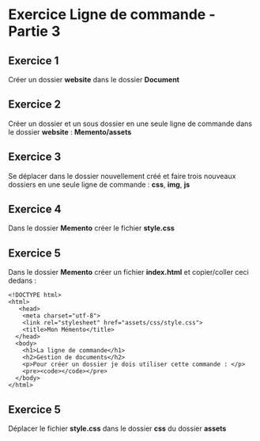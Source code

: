 # Exercice Ligne de commande - Partie 3

## Exercice 1
Créer un dossier **website** dans le dossier **Document**

## Exercice 2
Créer un dossier et un sous dossier en une seule ligne de commande dans le dossier **website** : **Memento/assets**

## Exercice 3
Se déplacer dans le dossier nouvellement créé et faire trois nouveaux dossiers en une seule ligne de commande :  **css**, **img**, **js**

## Exercice 4
Dans le dossier **Memento** créer le fichier **style.css**

## Exercice 5
Dans le dossier **Memento** créer un fichier **index.html** et copier/coller ceci dedans :



    <!DOCTYPE html>
    <html>
       <head>
        <meta charset="utf-8">
        <link rel="stylesheet" href="assets/css/style.css">
        <title>Mon Mémento</title>
      </head>
      <body>
        <h1>La ligne de commande</h1>
        <h2>Gestion de documents</h2>
        <p>Pour créer un dossier je dois utiliser cette commande : </p>
        <pre><code></code></pre>
      </body>
    </html>

## Exercice 5
Déplacer le fichier **style.css** dans le dossier **css** du dossier **assets**
